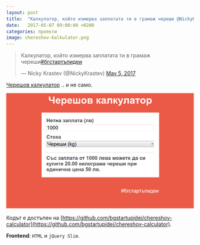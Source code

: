 ```yaml
---
layout: post
title:  "Калкулатор, който измерва заплатата ти в грамаж череши @NickyKrastev"
date:   2017-05-07 09:00:00 +0200
categories: проекти
image: chereshov-kalkulator.png
---
```


<blockquote class="twitter-tweet" data-lang="en"><p lang="bg" dir="ltr">Калкулатор, който измерва заплатата ти в грамаж череши<a href="https://twitter.com/hashtag/%D0%B1%D0%B3%D1%81%D1%82%D0%B0%D1%80%D1%82%D1%8A%D0%BF%D0%B8%D0%B4%D0%B5%D0%B8?src=hash">#бгстартъпидеи</a></p>&mdash; Nicky Krastev (@NickyKrastev) <a href="https://twitter.com/NickyKrastev/status/860397779348312064">May 5, 2017</a></blockquote>
<script async src="//platform.twitter.com/widgets.js" charset="utf-8"></script>

[Черешов калкулатор](http://www.bgstartupidei.com/chereshov-calculator/) .. и не само.

![Черешов калкулатор](/images/chereshov-kalkulator.png)

Кодът е достъпен на [https://github.com/bgstartupidei/chereshov-calculator](https://github.com/bgstartupidei/chereshov-calculator).

**Frontend**: `HTML` и `jQuery Slim`.
